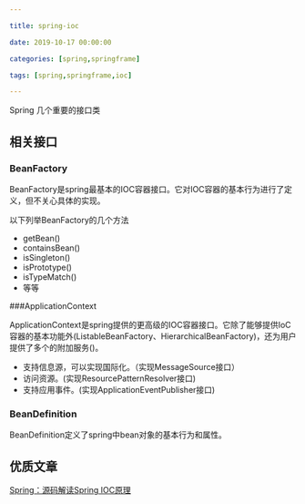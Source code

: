 ```yaml
---

title: spring-ioc

date: 2019-10-17 00:00:00

categories: [spring,springframe]

tags: [spring,springframe,ioc]

---
```


Spring 几个重要的接口类

<!--more-->

## 相关接口

### BeanFactory

BeanFactory是spring最基本的IOC容器接口。它对IOC容器的基本行为进行了定义，但不关心具体的实现。

以下列举BeanFactory的几个方法

- getBean()
- containsBean()
- isSingleton()
- isPrototype()
- isTypeMatch()
- 等等

###ApplicationContext

ApplicationContext是spring提供的更高级的IOC容器接口。它除了能够提供IoC容器的基本功能外(ListableBeanFactory、HierarchicalBeanFactory)，还为用户提供了多个的附加服务()。

- 支持信息源，可以实现国际化。（实现MessageSource接口）
- 访问资源。(实现ResourcePatternResolver接口)
- 支持应用事件。(实现ApplicationEventPublisher接口)

### BeanDefinition

BeanDefinition定义了spring中bean对象的基本行为和属性。



## 优质文章

[Spring：源码解读Spring IOC原理](https://www.cnblogs.com/ITtangtang/p/3978349.html)

